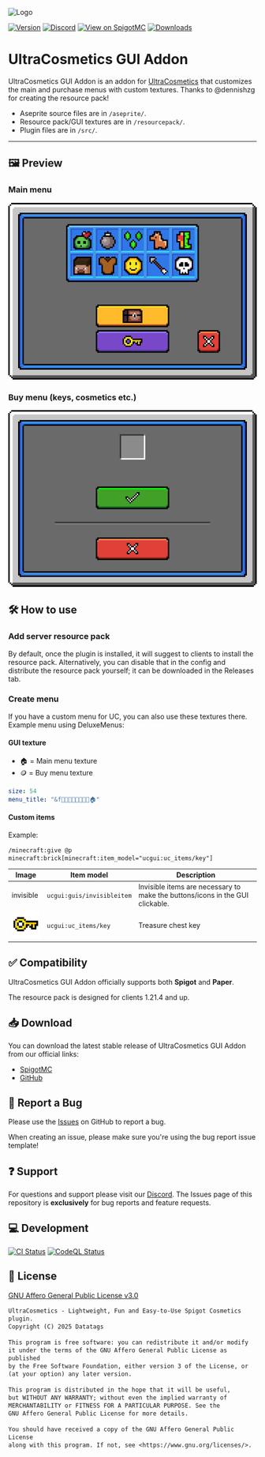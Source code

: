 <!-- markdownlint-disable-next-line -->
![Logo](.github/ASSETS/logo.png)

[![Version](https://img.shields.io/spiget/version/117279?label=version)][spigotmc-link]
[![Discord](https://img.shields.io/discord/185055040036143104?color=404eed&label=Discord&logo=discord&logoColor=ffffff)][discord-invite]
[![View on SpigotMC](https://img.shields.io/badge/view%20on-SpigotMC-orange.svg)][spigotmc-link]
[![Downloads](https://img.shields.io/spiget/downloads/117279?color=blue)][spigotmc-link]

# UltraCosmetics GUI Addon

UltraCosmetics GUI Addon is an addon for [UltraCosmetics](https://github.com/datatags/UltraCosmetics) that customizes the main and purchase menus with custom textures.
Thanks to @dennishzg for creating the resource pack!
- Aseprite source files are in `/aseprite/`.
- Resource pack/GUI textures are in `/resourcepack/`.
- Plugin files are in `/src/`.

---

## 🖼️ Preview

### Main menu

![Main menu](.github/readme-assets/preview-bg_main.png)

### Buy menu (keys, cosmetics etc.)

![Buy menu](.github/readme-assets/preview-bg_buy.png)

## 🛠️ How to use

### Add server resource pack

By default, once the plugin is installed, it will suggest to clients to install the resource pack.
Alternatively, you can disable that in the config and distribute the resource pack yourself; it can be downloaded in the Releases tab.

### Create menu

If you have a custom menu for UC, you can also use these textures there. Example menu using DeluxeMenus:

#### GUI texture

- 🏠 = Main menu texture
- 🪙 = Buy menu texture

```yaml
size: 54
menu_title: "&f🎲🎲🎲🎲🎲🎲🎲🎲🏠"
```

#### Custom items

Example:

```
/minecraft:give @p minecraft:brick[minecraft:item_model="ucgui:uc_items/key"]
```

| Image         | Item model                 | Description                                                                   |
|---------------|----------------------------|-------------------------------------------------------------------------------|
| invisible     | `ucgui:guis/invisibleitem` | Invisible items are necessary to make the buttons/icons in the GUI clickable. |
| ![Key][p-key] | `ucgui:uc_items/key`       | Treasure chest key                                                            |

## ✅ Compatibility

UltraCosmetics GUI Addon officially supports both **Spigot** and **Paper**.

The resource pack is designed for clients 1.21.4 and up.

## 📥 Download

You can download the latest stable release of UltraCosmetics GUI Addon from our official links:

- [SpigotMC][spigotmc-link]
- [GitHub][github-releases-link]

## 🐛 Report a Bug

Please use the [Issues](https://github.com/UltraCosmetics/UltraCosmetics-gui-addon/issues) on GitHub to report a bug.

When creating an issue, please make sure you're using the bug report issue template!

## ❓ Support

For questions and support please visit our [Discord][discord-invite].
The Issues page of this repository is **exclusively** for bug reports and feature requests.

## 💻 Development

[![CI Status](https://github.com/UltraCosmetics/UltraCosmetics-gui-addon/actions/workflows/gradle.yml/badge.svg)](https://github.com/UltraCosmetics/UltraCosmetics/actions/workflows/gradle.yml)
[![CodeQL Status](https://github.com/UltraCosmetics/UltraCosmetics-gui-addon/actions/workflows/codeql.yml/badge.svg)](https://github.com/UltraCosmetics/UltraCosmetics/actions/workflows/codeql.yml)

## 📄 License

[GNU Affero General Public License v3.0](./LICENSE)

```text
UltraCosmetics - Lightweight, Fun and Easy-to-Use Spigot Cosmetics plugin.
Copyright (C) 2025 Datatags

This program is free software: you can redistribute it and/or modify
it under the terms of the GNU Affero General Public License as published
by the Free Software Foundation, either version 3 of the License, or
(at your option) any later version.

This program is distributed in the hope that it will be useful,
but WITHOUT ANY WARRANTY; without even the implied warranty of
MERCHANTABILITY or FITNESS FOR A PARTICULAR PURPOSE. See the
GNU Affero General Public License for more details.

You should have received a copy of the GNU Affero General Public License
along with this program. If not, see <https://www.gnu.org/licenses/>.
```

[discord-invite]: https://discord.gg/PgSXZT37JV
[spigotmc-link]: https://www.spigotmc.org/resources/117279
[github-releases-link]: https://github.com/UltraCosmetics/UltraCosmetics-gui-addon/releases
[p-key]: .github/readme-assets/preview-key.png
